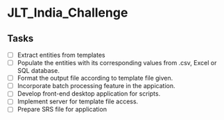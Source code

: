# JLT_India_Challenge


## Tasks
- [ ] Extract entities from templates
- [ ] Populate the entities with its corresponding values from .csv, Excel or SQL database.
- [ ] Format the output file according to template file given.
- [ ] Incorporate batch processing feature in the appication.
- [ ] Develop front-end desktop application for scripts.
- [ ] Implement server for template file access.
- [ ] Prepare SRS file for application
